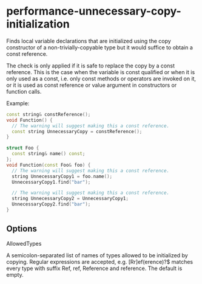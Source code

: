 # performance-unnecessary-copy-initialization

Finds local variable declarations that are initialized using the copy
constructor of a non-trivially-copyable type but it would suffice to
obtain a const reference.

The check is only applied if it is safe to replace the copy by a const
reference. This is the case when the variable is const qualified or when
it is only used as a const, i.e. only const methods or operators are
invoked on it, or it is used as const reference or value argument in
constructors or function calls.

Example:

``` c++
const string& constReference();
void Function() {
  // The warning will suggest making this a const reference.
  const string UnnecessaryCopy = constReference();
}

struct Foo {
  const string& name() const;
};
void Function(const Foo& foo) {
  // The warning will suggest making this a const reference.
  string UnnecessaryCopy1 = foo.name();
  UnnecessaryCopy1.find("bar");

  // The warning will suggest making this a const reference.
  string UnnecessaryCopy2 = UnnecessaryCopy1;
  UnnecessaryCopy2.find("bar");
}
```

## Options

<div class="option">

AllowedTypes

A semicolon-separated list of names of types allowed to be initialized
by copying. Regular expressions are accepted, e.g.
<span class="title-ref">\[Rr\]ef(erence)?$</span> matches every type
with suffix <span class="title-ref">Ref</span>,
<span class="title-ref">ref</span>,
<span class="title-ref">Reference</span> and
<span class="title-ref">reference</span>. The default is empty.

</div>
